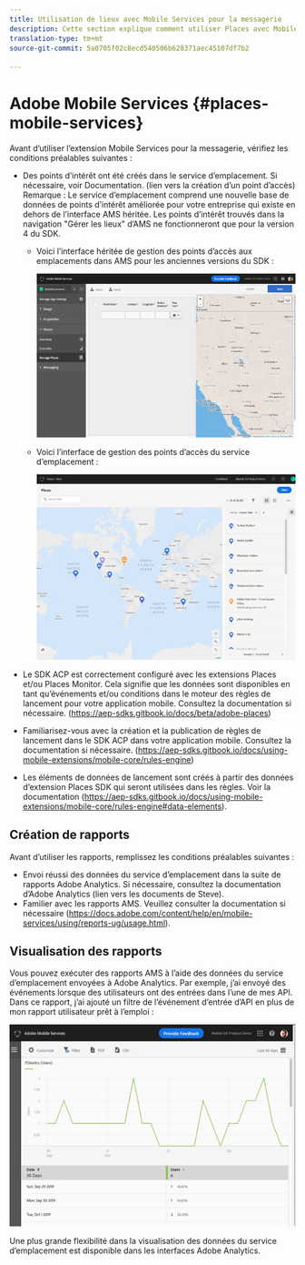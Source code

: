 ```yaml
---
title: Utilisation de lieux avec Mobile Services pour la messagerie
description: Cette section explique comment utiliser Places avec Mobile Services pour la messagerie.
translation-type: tm+mt
source-git-commit: 5a0705f02c8ecd540506b628371aec45107df7b2

---
```



# Adobe Mobile Services {#places-mobile-services}

Avant d’utiliser l’extension Mobile Services pour la messagerie, vérifiez les conditions préalables suivantes :

* Des points d’intérêt ont été créés dans le service d’emplacement. Si nécessaire, voir Documentation. (lien vers la création d’un point d’accès) Remarque : Le service d’emplacement comprend une nouvelle base de données de points d’intérêt améliorée pour votre entreprise qui existe en dehors de l’interface AMS héritée. Les points d’intérêt trouvés dans la navigation &quot;Gérer les lieux&quot; d’AMS ne fonctionneront que pour la version 4 du SDK.
   * Voici l’interface héritée de gestion des points d’accès aux emplacements dans AMS pour les anciennes versions du SDK :

      ![Interface utilisateur héritée](/help/assets/legacy-location-v4-ui.png)

   * Voici l’interface de gestion des points d’accès du service d’emplacement :

      ![Interface utilisateur de gestion des points d’accès du service Emplacement](/help/assets/places-ui.png)

* Le SDK ACP est correctement configuré avec les extensions Places et/ou Places Monitor. Cela signifie que les données sont disponibles en tant qu’événements et/ou conditions dans le moteur des règles de lancement pour votre application mobile. Consultez la documentation si nécessaire. (https://aep-sdks.gitbook.io/docs/beta/adobe-places)

* Familiarisez-vous avec la création et la publication de règles de lancement dans le SDK ACP dans votre application mobile. Consultez la documentation si nécessaire. (https://aep-sdks.gitbook.io/docs/using-mobile-extensions/mobile-core/rules-engine)

* Les éléments de données de lancement sont créés à partir des données d’extension Places SDK qui seront utilisées dans les règles. Voir la documentation (https://aep-sdks.gitbook.io/docs/using-mobile-extensions/mobile-core/rules-engine#data-elements).

## Création de rapports

Avant d’utiliser les rapports, remplissez les conditions préalables suivantes :

* Envoi réussi des données du service d’emplacement dans la suite de rapports Adobe Analytics. Si nécessaire, consultez la documentation d’Adobe Analytics (lien vers les documents de Steve).
* Familier avec les rapports AMS. Veuillez consulter la documentation si nécessaire (https://docs.adobe.com/content/help/en/mobile-services/using/reports-ug/usage.html).

## Visualisation des rapports

Vous pouvez exécuter des rapports AMS à l’aide des données du service d’emplacement envoyées à Adobe Analytics. Par exemple, j’ai envoyé des événements lorsque des utilisateurs ont des entrées dans l’une de mes API. Dans ce rapport, j’ai ajouté un filtre de l’événement d’entrée d’API en plus de mon rapport utilisateur prêt à l’emploi :

![Visualisation des rapports](/help/assets/report-visualize.png)

Une plus grande flexibilité dans la visualisation des données du service d’emplacement est disponible dans les interfaces Adobe Analytics.


